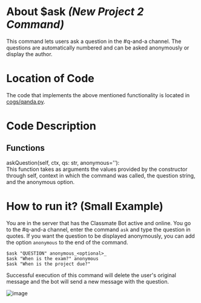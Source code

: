 # About $ask _(New Project 2 Command)_
This command lets users ask a question in the #q-and-a channel. The questions are automatically numbered and can be asked anonymously or display the author.

# Location of Code
The code that implements the above mentioned functionality is located in [cogs/qanda.py](https://github.com/SE21-Team2/ClassMateBot/blob/main/cogs/qanda.py).

# Code Description
## Functions
askQuestion(self, ctx, qs: str, anonymous=''): <br>
This function takes as arguments the values provided by the constructor through self, context in which the command was called, the question string, and the anonymous option.

# How to run it? (Small Example)
You are in the server that has the Classmate Bot active and online. You go to
 the #q-and-a channel, enter the command `ask` and type the question in quotes. If you want the
  question to be displayed anonymously, you can add the option `anonymous` to the end of the
   command.
```
$ask "QUESTION" anonymous_<optional>_
$ask "When is the exam?" anonymous
$ask "When is the project due?"
```
Successful execution of this command will delete the user's original message and the bot will
 send a new message with the question.

![image](https://user-images.githubusercontent.com/32313919/140245147-80aca7ff-525a-4cfb-89d0-df5d10afd691.png) 